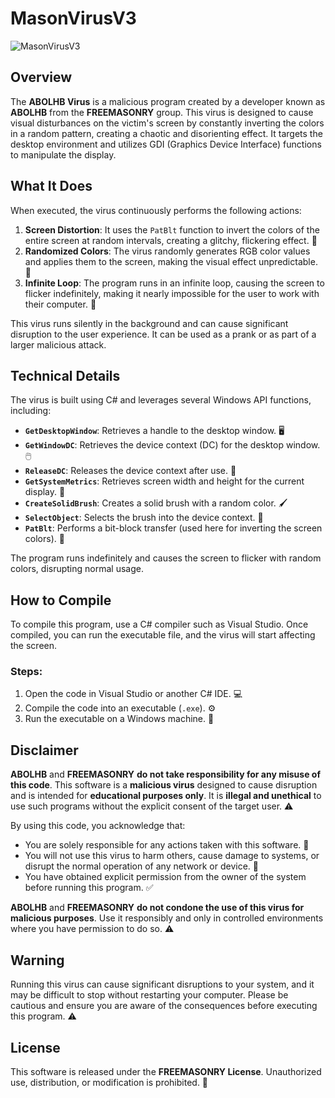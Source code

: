 # MasonVirusV3

![MasonVirusV3](https://i.ibb.co/M8wvfjk/image.png)

## Overview

The **ABOLHB Virus** is a malicious program created by a developer known as **ABOLHB** from the **FREEMASONRY** group. This virus is designed to cause visual disturbances on the victim's screen by constantly inverting the colors in a random pattern, creating a chaotic and disorienting effect. It targets the desktop environment and utilizes GDI (Graphics Device Interface) functions to manipulate the display.

## What It Does

When executed, the virus continuously performs the following actions:

1. **Screen Distortion**: It uses the `PatBlt` function to invert the colors of the entire screen at random intervals, creating a glitchy, flickering effect. 🎨
2. **Randomized Colors**: The virus randomly generates RGB color values and applies them to the screen, making the visual effect unpredictable. 🌈
3. **Infinite Loop**: The program runs in an infinite loop, causing the screen to flicker indefinitely, making it nearly impossible for the user to work with their computer. 🔁

This virus runs silently in the background and can cause significant disruption to the user experience. It can be used as a prank or as part of a larger malicious attack.

## Technical Details

The virus is built using C# and leverages several Windows API functions, including:

- **`GetDesktopWindow`**: Retrieves a handle to the desktop window. 🖥️
- **`GetWindowDC`**: Retrieves the device context (DC) for the desktop window. 🖱️
- **`ReleaseDC`**: Releases the device context after use. 🔄
- **`GetSystemMetrics`**: Retrieves screen width and height for the current display. 📏
- **`CreateSolidBrush`**: Creates a solid brush with a random color. 🖌️
- **`SelectObject`**: Selects the brush into the device context. 🎨
- **`PatBlt`**: Performs a bit-block transfer (used here for inverting the screen colors). 🔲

The program runs indefinitely and causes the screen to flicker with random colors, disrupting normal usage.

## How to Compile

To compile this program, use a C# compiler such as Visual Studio. Once compiled, you can run the executable file, and the virus will start affecting the screen.

### Steps:
1. Open the code in Visual Studio or another C# IDE. 💻
2. Compile the code into an executable (`.exe`). ⚙️
3. Run the executable on a Windows machine. 🚀

## Disclaimer

**ABOLHB** and **FREEMASONRY** **do not take responsibility for any misuse of this code**. This software is a **malicious virus** designed to cause disruption and is intended for **educational purposes only**. It is **illegal and unethical** to use such programs without the explicit consent of the target user. ⚠️

By using this code, you acknowledge that:

- You are solely responsible for any actions taken with this software. 🛑
- You will not use this virus to harm others, cause damage to systems, or disrupt the normal operation of any network or device. 🚫
- You have obtained explicit permission from the owner of the system before running this program. ✅

**ABOLHB** and **FREEMASONRY** **do not condone the use of this virus for malicious purposes**. Use it responsibly and only in controlled environments where you have permission to do so. ⚠️

## Warning

Running this virus can cause significant disruptions to your system, and it may be difficult to stop without restarting your computer. Please be cautious and ensure you are aware of the consequences before executing this program. ⚠️

## License

This software is released under the **FREEMASONRY License**. Unauthorized use, distribution, or modification is prohibited. 🚫
